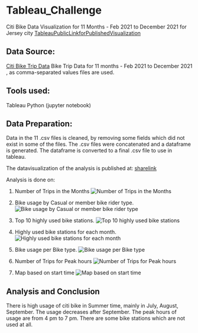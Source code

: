 # Tableau_Challenge


Citi Bike Data Visualization for 11 Months - Feb 2021 to December 2021 for Jersey city [TableauPublicLinkforPublishedVisualization](https://public.tableau.com/views/CitiBikeTrip_16432563004230/NoOfRidesMonth?:language=en-US&:display_count=n&:origin=viz_share_link)

## Data Source:
[Citi Bike Trip Data](https://s3.amazonaws.com/tripdata/index.html) 
Bike Trip Data for 11 months - Feb 2021 to December 2021 , as comma-separated values files are used.

## Tools used:
Tableau
Python (jupyter notebook)

## Data Preparation:
Data in the 11 .csv files is cleaned, by removing some fields which did not exist in some of the files. The .csv files were concatenated and a dataframe is generated. The dataframe is converted to a final .csv file to use in tableau.

The datavisualization of the analysis is published at:
[sharelink](https://public.tableau.com/views/CitiBikeTrip_16432563004230/NoOfRidesMonth?:language=en-US&:display_count=n&:origin=viz_share_link)

Analysis is done on:

1) Number of Trips in the Months
![Number of Trips in the Months](/Images/NoOfRides_Month.png)

2) Bike usage by Casual or member bike rider type.
![Bike usage by Casual or member bike rider type](/Images/NoOfRidesMonthforRiderType.png)

3) Top 10 highly used bike stations.
![Top 10 highly used bike stations](/Images/Top10BikeStationsfor11Months_details.png)

4) Highly used bike stations for each month.
![Highly used bike stations for each month](/Images/TopBikeStationsfor11Months.png)

5) Bike usage per Bike type.
![Bike usage per Bike type](/Images/NoOfRidesRiderandBikeTypes.png)

6) Number of Trips for Peak hours
![Number of Trips for Peak hours](/Images/Ridesoneachhouroftheday.png)

7) Map based on start time 
![Map based on start time](/Images/BikeStationsMap.png)

## Analysis and Conclusion
There is high usage of citi bike in Summer time, mainly in July, August, September. 
The usage decreases after September. 
The peak hours of usage are from 4 pm to 7 pm.
There are some bike stations which are not used at all.
